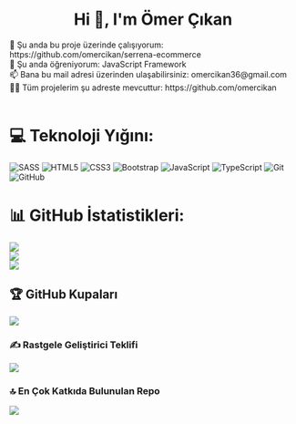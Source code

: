 <h1 align="center">Hi 👋, I'm Ömer Çıkan</h1>
🔭 Şu anda bu proje üzerinde çalışıyorum: https://github.com/omercikan/serrena-ecommerce<br>🌱 Şu anda öğreniyorum: JavaScript Framework<br>📫 Bana bu mail adresi üzerinden ulaşabilirsiniz: omercikan36@gmail.com<br>👨‍💻 Tüm projelerim şu adreste mevcuttur: https://github.com/omercikan<br><br>  


# 💻 Teknoloji Yığını:
![SASS](https://img.shields.io/badge/SASS-hotpink.svg?style=for-the-badge&logo=SASS&logoColor=white) ![HTML5](https://img.shields.io/badge/html5-%23E34F26.svg?style=for-the-badge&logo=html5&logoColor=white) ![CSS3](https://img.shields.io/badge/css3-%231572B6.svg?style=for-the-badge&logo=css3&logoColor=white) ![Bootstrap](https://img.shields.io/badge/bootstrap-%238511FA.svg?style=for-the-badge&logo=bootstrap&logoColor=white) ![JavaScript](https://img.shields.io/badge/javascript-%23323330.svg?style=for-the-badge&logo=javascript&logoColor=%23F7DF1E) ![TypeScript](https://img.shields.io/badge/typescript-%23007ACC.svg?style=for-the-badge&logo=typescript&logoColor=white) ![Git](https://img.shields.io/badge/git-%23F05033.svg?style=for-the-badge&logo=git&logoColor=white) ![GitHub](https://img.shields.io/badge/github-%23121011.svg?style=for-the-badge&logo=github&logoColor=white)
# 📊 GitHub İstatistikleri:
![](https://github-readme-stats.vercel.app/api?username=omercikan&theme=github_dark&hide_border=false&include_all_commits=false&count_private=false)<br/>
![](https://github-readme-streak-stats.herokuapp.com/?user=omercikan&theme=github_dark&hide_border=false)<br/>
![](https://github-readme-stats.vercel.app/api/top-langs/?username=omercikan&theme=github_dark&hide_border=false&include_all_commits=false&count_private=false&layout=compact)

## 🏆 GitHub Kupaları
![](https://github-profile-trophy.vercel.app/?username=omercikan&theme=radical&no-frame=false&no-bg=false&margin-w=4)

### ✍️ Rastgele Geliştirici Teklifi
![](https://quotes-github-readme.vercel.app/api?type=horizontal&theme=merko)

### 🔝 En Çok Katkıda Bulunulan Repo
![](https://github-contributor-stats.vercel.app/api?username=omercikan&limit=5&theme=github_dark&combine_all_yearly_contributions=true)

<!-- Proudly created with GPRM ( https://gprm.itsvg.in ) -->

